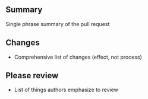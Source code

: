 ## Summary

Single phrase summary of the pull request

## Changes

- Comprehensive list of changes (effect, not process)

## Please review

- List of things authors emphasize to review




